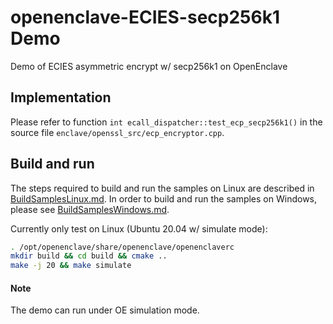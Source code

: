 # openenclave-ECIES-secp256k1 Demo
Demo of ECIES asymmetric encrypt w/ secp256k1 on OpenEnclave

## Implementation

Please refer to function `int ecall_dispatcher::test_ecp_secp256k1()` in the source file `enclave/openssl_src/ecp_encryptor.cpp`.

## Build and run

The steps required to build and run the samples on Linux are described in [BuildSamplesLinux.md](https://github.com/openenclave/openenclave/blob/master/samples/BuildSamplesLinux.md). In order to build and run the samples on Windows, please see [BuildSamplesWindows.md](https://github.com/openenclave/openenclave/blob/master/samples/BuildSamplesWindows.md).

Currently only test on Linux (Ubuntu 20.04 w/ simulate mode):

```bash
. /opt/openenclave/share/openenclave/openenclaverc
mkdir build && cd build && cmake ..
make -j 20 && make simulate
```

#### Note

The demo can run under OE simulation mode.
